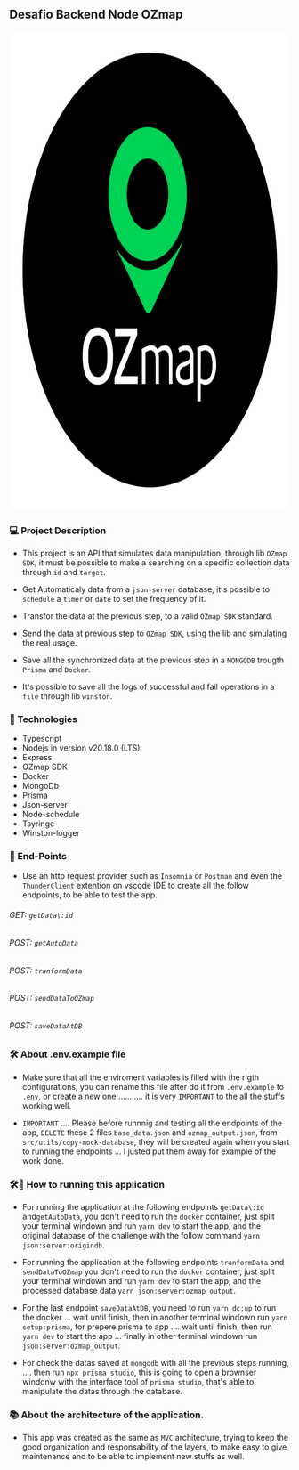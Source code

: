 ## Desafio Backend Node OZmap

<p align="center">
    <img src="screens/logoOZmap.png" alt="demonstration" width="540" height="860"/>
</p>

### 💻 Project Description

- This project is an API that simulates data manipulation, through lib `OZmap SDK`, it must be possible to make a searching on a specific collection data through `id` and `target`.

- Get Automaticaly data from a `json-server` database, it's possible to `schedule` a `timer` or `date` to set the frequency of it.

- Transfor the data at the previous step, to a valid `OZmap SDK` standard.

- Send the data at previous step to `OZmap SDK`, using the lib and simulating the real usage.

- Save all the synchronized data at the previous step in a `MONGODB` trougth `Prisma` and `Docker`.

- It's possible to save all the logs of successful and fail operations in a `file` through lib `winston`.

### 🚀 Technologies

- Typescript
- Nodejs in version v20.18.0 (LTS)
- Express
- OZmap SDK 
- Docker
- MongoDb
- Prisma
- Json-server
- Node-schedule
- Tsyringe
- Winston-logger

### 🚀 End-Points

- Use an http request provider such as `Insomnia` or `Postman` and even the `ThunderClient` extention on vscode IDE to create all the follow endpoints, to be able to test the app.

###### GET: `getData\:id`
###### POST: `getAutoData`
###### POST: `tranformData`
###### POST: `sendDataToOZmap`
###### POST: `saveDataAtDB`

### 🛠️ About .env.example file

- Make sure that all the enviroment variables is filled with the rigth configurations, you can rename this file after do it from `.env.example` to `.env`, or create a new one ........... it is very `IMPORTANT` to the all the stuffs working well.

- `IMPORTANT` .... Please before runnnig and testing all the endpoints of the app, `DELETE` these 2 files `base_data.json` and `ozmap_output.json`, from `src/utils/copy-mock-database`, they will be created again when you start to running the endpoints ... I justed put them away for example of the work done.

### 🛠️🚀 How to running this application

- For running the application at the following endpoints `getData\:id` and`getAutoData`, you don't need to run the `docker` container, just split your terminal windown and run `yarn dev` to start the app, and the original database of the challenge with the follow command `yarn json:server:origindb`.

- For running the application at the following endpoints `tranformData` and `sendDataToOZmap` you don't need to run the `docker` container, just split your terminal windown and run `yarn dev` to start the app, and the processed database data `yarn json:server:ozmap_output`.

- For the last endpoint `saveDataAtDB`, you need to run `yarn dc:up` to run the docker ... wait until finish, then in another terminal windown run `yarn setup:prisma`, for prepere prisma to app .... wait until finish, then run `yarn dev` to start the app ... finally in other terminal windown run `json:server:ozmap_output`.

- For check the datas saved at `mongodb` with all the previous steps running, .... then run `npx prisma studio`, this is going to open a brownser windonw with the interface tool of `prisma studio`, that's able to manipulate the datas through the database.

### 📚 About the architecture of the application.

- This app was created as the same as `MVC` architecture, trying to keep the good organization and responsability of the layers, to make easy to give maintenance and to be able to implement new stuffs as well.


